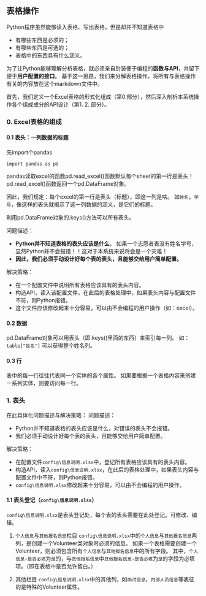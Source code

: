 ## 表格操作
Python程序虽然能够读入表格、写出表格，但是却并不知道表格中

- 有哪些东西是必须的；
- 有哪些东西是可选的；
- 表格中的东西具有什么涵义。

为了让Python能够理解分析表格，就必须亲自封装便于编程的<b>函数与API</b>，并留下便于<b>用户配置的接口</b>。
基于这一思路，我们来分解表格操作，将所有与表格操作有关的内容放在这个markdown文件中。

首先，我们定义一个Excel表格的形式化组成（第0.部分），然后深入剖析本系统操作各个组成成分的API设计（第1. 2. 部分）。

### 0. Excel表格的组成

#### 0.1 表头：一列数据的标题
先import个pandas

~~~
import pandas as pd
~~~

pandas读取excel的函数pd.read_excel()函数默认每个sheet的第一行是表头！
pd.read_excel()函数返回一个pd.DataFrame对象。

因此，我们规定：每个excel的第一行是表头（标题），即这一列是啥。
如`姓名`，`学号`，像这样的表头就揭示了这一列数据的涵义，是它们的标题。

利用pd.DataFrame对象的.keys()方法可以所有表头。

问题描述：
- <b>Python并不知道表格的表头应该是什么</b>。
如果一个志愿者表没有姓名学号，显然Python并不会报错！！这对于本系统来说将会是一个灾难！
- <b>因此，我们必须手动设计好每个表的表头，且能够交给用户简单配置。</b>

解决策略：
- 在一个配置文件中说明所有表格应该具有的表头内容。
- 构造API，读入该配置文件，在此后的表格处理中，如果表头内容与配置文件不符，则Python报错。
- 这个文件应该修改起来十分容易，可以由不会编程的用户操作（如：excel）。

#### 0.2 数据
pd.DataFrame对象可以用表头（即.keys()里面的东西）来索引每一列。
如：`table["姓名"]` 可以获得整个姓名列。

#### 0.3 行
表中的每一行往往代表同一个实体的各个属性。
如果要根据一个表格内容来创建一系列实体，则要访问每一行。


### 1. 表头
在此具体化问题描述与解决策略：
问题描述：
- Python并不知道表格的表头应该是什么，对错误的表头不会报错。
- 我们必须手动设计好每个表的表头，且能够交给用户简单配置。

解决策略：
- 在配置文件`config\信息说明.xlsx`中，登记所有表格应该具有的表头内容。
- 构造API，读入`config\信息说明.xlsx`，在此后的表格处理中，如果表头内容与配置文件中不符，则Python报错。
- `config\信息说明.xlsx`修改起来十分容易，可以由不会编程的用户操作。

#### 1.1 表头登记（`config\信息说明.xlsx`）

`config\信息说明.xlsx`是表头登记处，每个表的表头需要在此处登记。可修改、编辑。

1. `个人信息`与`其他报名信息`栏目
`config\信息说明.xlsx`中的`个人信息`与`其他报名信息`两列，是创建一个Volunteer类对象时必须的信息。
如果一个表格需要创建一个Volunteer，则必须包含所有`个人信息`与`其他报名信息`中的所有字段。
其中，`个人信息-是否必填`为`是`的，与`其他报名信息`中`其他报名信息-是否必填`为`是`的字段为必填项。（即在表格中是否允许留白。）

2. 其他栏目
`config\信息说明.xlsx`中的其他列，如`面试信息`，`内部人员信息`等表征的是特殊的Volunteer属性。
